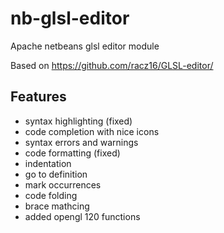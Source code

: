 # nb-glsl-editor
Apache netbeans glsl editor module

Based on https://github.com/racz16/GLSL-editor/

## Features
- syntax highlighting (fixed)
- code completion with nice icons
- syntax errors and warnings
- code formatting (fixed)
- indentation
- go to definition
- mark occurrences
- code folding
- brace mathcing
- added opengl 120 functions
 
